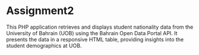 # Assignment2
This PHP application retrieves and displays student nationality data from the University of Bahrain (UOB) using the Bahrain Open Data Portal API. It presents the data in a responsive HTML table, providing insights into the student demographics at UOB.
